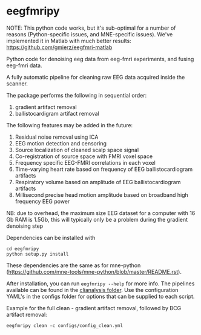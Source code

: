 # eegfmripy

NOTE: This python code works, but it's sub-optimal for a number of reasons (Python-specific issues, and MNE-specific issues). We've implemented it in Matlab with much better results: https://github.com/gmierz/eegfmri-matlab

Python code for denoising eeg data from eeg-fmri experiments, and fusing eeg-fmri data.

A fully automatic pipeline for cleaning raw EEG data acquired inside the scanner.

The package performs the following in sequential order:

1. gradient artifact removal
1. ballistocardigram artifact removal

The following features may be added in the future:
1. Residual noise removal using ICA
1. EEG motion detection and censoring
1. Source localization of cleaned scalp space signal
1. Co-registration of source space with FMRI voxel space
1. Frequency specific EEG-FMRI correlations in each voxel 
1. Time-varying heart rate based on frequency of EEG ballistocardiogram artifacts
1. Respiratory volume based on amplitude of EEG ballistocardiogram artifacts
1. Millisecond precise head motion amplitude based on broadband high frequency EEG power
  
NB: due to overhead, the maximum size EEG dataset for a computer with 16 Gb RAM is 1.5Gb, this will typically only be a problem during the gradient denoising step

Dependencies can be installed with
```
cd eegfmripy
python setup.py install
```

These dependencies are the same as for mne-python (https://github.com/mne-tools/mne-python/blob/master/README.rst).

After installation, you can run `eegfmripy --help` for more info. The pipelines available can be found in the [clianalysis folder](https://github.com/russellu/eegfmripy/tree/dev/eegfmripy/clianalysis). Use the configuration YAML's in the configs folder for options that can be supplied to each script.

Example for the full clean - gradient artifact removal, followed by BCG artifact removal:
```
eegfmripy clean -c configs/config_clean.yml
```

